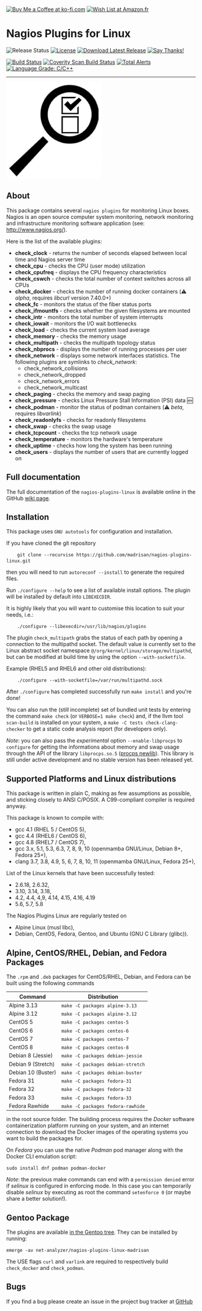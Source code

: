 <a href='https://ko-fi.com/K3K57TH3' target='_blank'><img height='36' style='border:0px;height:36px;' src='https://az743702.vo.msecnd.net/cdn/kofi2.png?v=0' border='0' alt='Buy Me a Coffee at ko-fi.com' /></a>
<a href='http://amzn.eu/8axPDQ1'><img height='36' src='http://png-1.findicons.com/files/icons/2229/social_media_mini/48/amazon.png' border='0' alt='Wish List at Amazon.fr' /></a>

# Nagios Plugins for Linux

![Release Status](https://img.shields.io/badge/status-stable-brightgreen.svg)
[![License](https://img.shields.io/badge/License-GPL--3.0-blue.svg)](https://spdx.org/licenses/GPL-3.0.html)
[![Download Latest Release](https://img.shields.io/badge/download-latest--tarball-blue.svg)](https://github.com/madrisan/nagios-plugins-linux/releases/download/v28/nagios-plugins-linux-28.tar.xz)
[![Say Thanks!](https://img.shields.io/badge/Say%20Thanks-!-1EAEDB.svg)](https://saythanks.io/to/davide.madrisan@gmail.com)

[![Build Status](https://travis-ci.org/madrisan/nagios-plugins-linux.svg?branch=master)](https://travis-ci.org/madrisan/nagios-plugins-linux)
[![Coverity Scan Build Status](https://img.shields.io/coverity/scan/3779.svg)](https://scan.coverity.com/projects/madrisan-nagios-plugins-linux)
[![Total Alerts](https://img.shields.io/lgtm/alerts/g/madrisan/nagios-plugins-linux.svg?logo=lgtm&logoWidth=18)](https://lgtm.com/projects/g/madrisan/nagios-plugins-linux/alerts/)
[![Language Grade: C/C++](https://img.shields.io/lgtm/grade/cpp/g/madrisan/nagios-plugins-linux.svg?logo=lgtm&logoWidth=18)](https://lgtm.com/projects/g/madrisan/nagios-plugins-linux/context:cpp)

---------------

![alt tag](nagios-plugins-linux-logo-256.png)

## About

This package contains several `nagios plugins` for monitoring Linux boxes.
Nagios is an open source computer system monitoring, network monitoring and infrastructure monitoring software application (see: http://www.nagios.org/).

Here is the list of the available plugins:

* **check_clock** - returns the number of seconds elapsed between local time and Nagios server time
* **check_cpu** - checks the CPU (user mode) utilization
* **check_cpufreq** - displays the CPU frequency characteristics
* **check_cswch** - checks the total number of context switches across all CPUs
* **check_docker** - checks the number of running docker containers (:warning: *alpha*, requires *libcurl* version 7.40.0+)
* **check_fc** - monitors the status of the fiber status ports
* **check_ifmountfs** - checks whether the given filesystems are mounted
* **check_intr** - monitors the total number of system interrupts
* **check_iowait** - monitors the I/O wait bottlenecks
* **check_load** - checks the current system load average
* **check_memory** - checks the memory usage
* **check_multipath** - checks the multipath topology status
* **check_nbprocs** - displays the number of running processes per user
* **check_network** - displays some network interfaces statistics. The following plugins are symlinks to *check_network*:
  * check_network_collisions
  * check_network_dropped
  * check_network_errors
  * check_network_multicast
* **check_paging** - checks the memory and swap paging
* **check_pressure** - checks Linux Pressure Stall Information (PSI) data :new:
* **check_podman** - monitor the status of podman containers (:warning: *beta*, requires *libvarlink*)
* **check_readonlyfs** - checks for readonly filesystems
* **check_swap** - checks the swap usage
* **check_tcpcount** - checks the tcp network usage
* **check_temperature** - monitors the hardware's temperature
* **check_uptime** - checks how long the system has been running
* **check_users** - displays the number of users that are currently logged on

## Full documentation

The full documentation of the `nagios-plugins-linux` is available online
in the GitHub [wiki page](https://github.com/madrisan/nagios-plugins-linux/wiki).

## Installation

This package uses `GNU autotools` for configuration and installation.

If you have cloned the git repository

        git clone --recurvise https://github.com/madrisan/nagios-plugins-linux.git

then you will need to run `autoreconf --install` to generate the required files.

Run `./configure --help` to see a list of available install options.
The plugin will be installed by default into `LIBEXECDIR`.

It is highly likely that you will want to customise this location to
suit your needs, i.e.:

        ./configure --libexecdir=/usr/lib/nagios/plugins

The plugin `check_multipath` grabs the status of each path by opening a
connection to the multipathd socket.  The default value is currently set to
the Linux abstract socket namespace `@/org/kernel/linux/storage/multipathd`,
but can be modified at build time by using the option `--with-socketfile`.

Example (RHEL5 and RHEL6 and other old distributions):

        ./configure --with-socketfile=/var/run/multipathd.sock

After `./configure` has completed successfully run `make install` and
you're done!

You can also run the (still incomplete) set of bundled unit tests by entering
the command `make check` (or `VERBOSE=1 make check`) and, if the llvm tool
`scan-build` is installed on your system, a `make -C tests check-clang-checker`
to get a static code analysis report (for developers only).

_Note_: you can also pass the _experimental_ option `--enable-libprocps` to
`configure` for getting the informations about memory and swap usage through
the API of the library `libprocps.so.5`
([procps newlib](https://gitlab.com/procps-ng/procps/tree/newlib)).
This library is still under active development and no stable version has
been released yet. 

## Supported Platforms and Linux distributions

This package is written in plain C, making as few assumptions as possible, and
sticking closely to ANSI C/POSIX.
A C99-compliant compiler is required anyway.

This package is known to compile with:
* gcc 4.1 (RHEL 5 / CentOS 5),
* gcc 4.4 (RHEL6 / CentOS 6),
* gcc 4.8 (RHEL7 / CentOS 7),
* gcc 3.x, 5.1, 5.3, 6.3, 7, 8, 9, 10 (openmamba GNU/Linux, Debian 8+, Fedora 25+),
* clang 3.7, 3.8, 4.9, 5, 6, 7, 8, 10, 11 (openmamba GNU/Linux, Fedora 25+),

List of the Linux kernels that have been successfully tested:
* 2.6.18, 2.6.32,
* 3.10, 3.14, 3.18,
* 4.2, 4.4, 4,9, 4.14, 4.15, 4.16, 4.19
* 5.6, 5.7, 5.8

The Nagios Plugins Linux are regularly tested on
 * Alpine Linux (musl libc),
 * Debian, CentOS, Fedora, Gentoo, and Ubuntu (GNU C Library (glibc)).

## Alpine, CentOS/RHEL, Debian, and Fedora Packages

The `.rpm` and `.deb` packages for CentOS/RHEL, Debian, and Fedora can be built using the following commands

Command            | Distribution
------------------ | ------------
Alpine 3.13        | `make -C packages alpine-3.13`
Alpine 3.12        | `make -C packages alpine-3.12`
CentOS 5           | `make -C packages centos-5`
CentOS 6           | `make -C packages centos-6`
CentOS 7           | `make -C packages centos-7`
CentOS 8           | `make -C packages centos-8`
Debian 8 (Jessie)  | `make -C packages debian-jessie`
Debian 9 (Stretch) | `make -C packages debian-stretch`
Debian 10 (Buster) | `make -C packages debian-buster`
Fedora 31          | `make -C packages fedora-31`
Fedora 32          | `make -C packages fedora-32`
Fedora 33          | `make -C packages fedora-33`
Fedora Rawhide     | `make -C packages fedora-rawhide`

in the root source folder.
The building process requires the _Docker_ software containerization platform running on your system, and an internet connection to download the Docker images of the operating systems you want to build the packages for.

On *Fedora* you can use the native *Podman* pod manager along with the Docker CLI emulation script:

    sudo install dnf podman podman-docker

_Note_: the previous make commands can end with a `permission denied` error if *selinux* is configured in enforcing mode.
In this case you can temporarily disable *selinux* by executing as root the command `setenforce 0`
(or maybe share a better solution!).

## Gentoo Package

The plugins are available [in the Gentoo tree](https://packages.gentoo.org/packages/net-analyzer/nagios-plugins-linux-madrisan). They can be installed by running:
```
emerge -av net-analyzer/nagios-plugins-linux-madrisan
```
The USE flags `curl` and `varlink` are required to respectively build `check_docker` and `check_podman`.

## Bugs

If you find a bug please create an issue in the project bug tracker at
[GitHub](https://github.com/madrisan/nagios-plugins-linux/issues)
